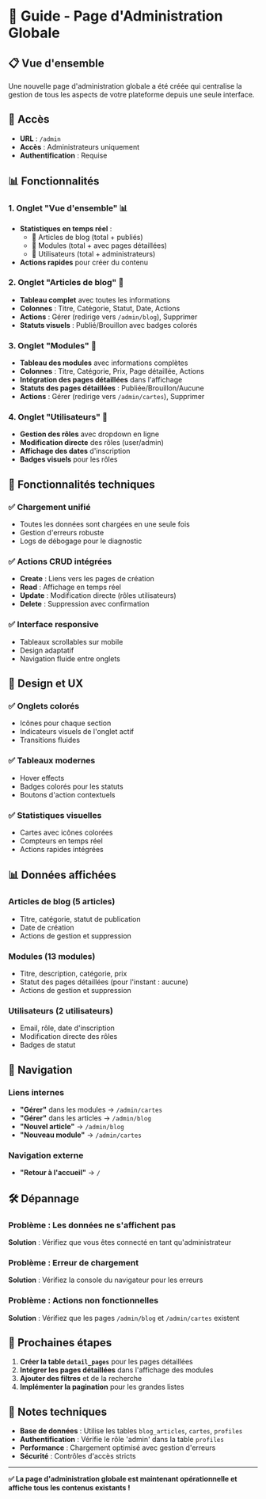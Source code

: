 # 🎯 Guide - Page d'Administration Globale

## 📋 Vue d'ensemble

Une nouvelle page d'administration globale a été créée qui centralise la gestion de tous les aspects de votre plateforme depuis une seule interface.

## 🚀 Accès

- **URL** : `/admin`
- **Accès** : Administrateurs uniquement
- **Authentification** : Requise

## 📊 Fonctionnalités

### 1. **Onglet "Vue d'ensemble"** 📊
- **Statistiques en temps réel** :
  - 📝 Articles de blog (total + publiés)
  - 🧩 Modules (total + avec pages détaillées)
  - 👥 Utilisateurs (total + administrateurs)
- **Actions rapides** pour créer du contenu

### 2. **Onglet "Articles de blog"** 📝
- **Tableau complet** avec toutes les informations
- **Colonnes** : Titre, Catégorie, Statut, Date, Actions
- **Actions** : Gérer (redirige vers `/admin/blog`), Supprimer
- **Statuts visuels** : Publié/Brouillon avec badges colorés

### 3. **Onglet "Modules"** 🧩
- **Tableau des modules** avec informations complètes
- **Colonnes** : Titre, Catégorie, Prix, Page détaillée, Actions
- **Intégration des pages détaillées** dans l'affichage
- **Statuts des pages détaillées** : Publiée/Brouillon/Aucune
- **Actions** : Gérer (redirige vers `/admin/cartes`), Supprimer

### 4. **Onglet "Utilisateurs"** 👥
- **Gestion des rôles** avec dropdown en ligne
- **Modification directe** des rôles (user/admin)
- **Affichage des dates** d'inscription
- **Badges visuels** pour les rôles

## 🔧 Fonctionnalités techniques

### ✅ **Chargement unifié**
- Toutes les données sont chargées en une seule fois
- Gestion d'erreurs robuste
- Logs de débogage pour le diagnostic

### ✅ **Actions CRUD intégrées**
- **Create** : Liens vers les pages de création
- **Read** : Affichage en temps réel
- **Update** : Modification directe (rôles utilisateurs)
- **Delete** : Suppression avec confirmation

### ✅ **Interface responsive**
- Tableaux scrollables sur mobile
- Design adaptatif
- Navigation fluide entre onglets

## 🎨 Design et UX

### ✅ **Onglets colorés**
- Icônes pour chaque section
- Indicateurs visuels de l'onglet actif
- Transitions fluides

### ✅ **Tableaux modernes**
- Hover effects
- Badges colorés pour les statuts
- Boutons d'action contextuels

### ✅ **Statistiques visuelles**
- Cartes avec icônes colorées
- Compteurs en temps réel
- Actions rapides intégrées

## 📊 Données affichées

### **Articles de blog** (5 articles)
- Titre, catégorie, statut de publication
- Date de création
- Actions de gestion et suppression

### **Modules** (13 modules)
- Titre, description, catégorie, prix
- Statut des pages détaillées (pour l'instant : aucune)
- Actions de gestion et suppression

### **Utilisateurs** (2 utilisateurs)
- Email, rôle, date d'inscription
- Modification directe des rôles
- Badges de statut

## 🔄 Navigation

### **Liens internes**
- **"Gérer"** dans les modules → `/admin/cartes`
- **"Gérer"** dans les articles → `/admin/blog`
- **"Nouvel article"** → `/admin/blog`
- **"Nouveau module"** → `/admin/cartes`

### **Navigation externe**
- **"Retour à l'accueil"** → `/`

## 🛠️ Dépannage

### **Problème** : Les données ne s'affichent pas
**Solution** : Vérifiez que vous êtes connecté en tant qu'administrateur

### **Problème** : Erreur de chargement
**Solution** : Vérifiez la console du navigateur pour les erreurs

### **Problème** : Actions non fonctionnelles
**Solution** : Vérifiez que les pages `/admin/blog` et `/admin/cartes` existent

## 🚀 Prochaines étapes

1. **Créer la table `detail_pages`** pour les pages détaillées
2. **Intégrer les pages détaillées** dans l'affichage des modules
3. **Ajouter des filtres** et de la recherche
4. **Implémenter la pagination** pour les grandes listes

## 📝 Notes techniques

- **Base de données** : Utilise les tables `blog_articles`, `cartes`, `profiles`
- **Authentification** : Vérifie le rôle 'admin' dans la table `profiles`
- **Performance** : Chargement optimisé avec gestion d'erreurs
- **Sécurité** : Contrôles d'accès stricts

---

**✅ La page d'administration globale est maintenant opérationnelle et affiche tous les contenus existants !** 